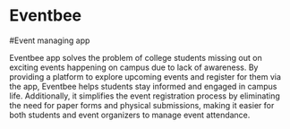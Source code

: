 # Eventbee
#Event managing app

Eventbee app solves the problem of college students missing out on exciting events happening on campus due to lack of awareness. By providing a platform to explore upcoming events and register for them via the app, Eventbee helps students stay informed and engaged in campus life. Additionally, it simplifies the event registration process by eliminating the need for paper forms and physical submissions, making it easier for both students and event organizers to manage event attendance.
